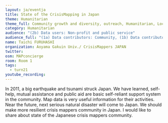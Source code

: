 ```yaml
---
layout: ja/eventja
title: State of the CrisisMapping in Japan
theme: Humanitarian
theme_full: Community growth and diversity, outreach, Humanitarian, Local community
category: Humanitarian
audience: "(2b) Data users: Non-profit and public service"
audience_full: "(1a) Data contributors: Community, (1b) Data contributors: Public administration (open data, data feedback...), (2b) Data users: Non-profit and public service"
name: Taichi FURUHASHI
organization: Aoyama Gakuin Univ./ CrisisMappers JAPAN
twitter:
osm: MAPconcierge
room: Room 1
tags:
  - turn21
youtube_recording:
---
```

In 2011, a big earthquake and tsunami struck Japan. We have learned, self-help, mutual assistance and public aid are basic self-reliant support system in the community. Map data is very useful information for their activities. Near the future, next serious natural disaster will come to Japan. We should make more resilient crisis mappers community in Japan. I would like to share about state of the Japanese crisis mappers community.

